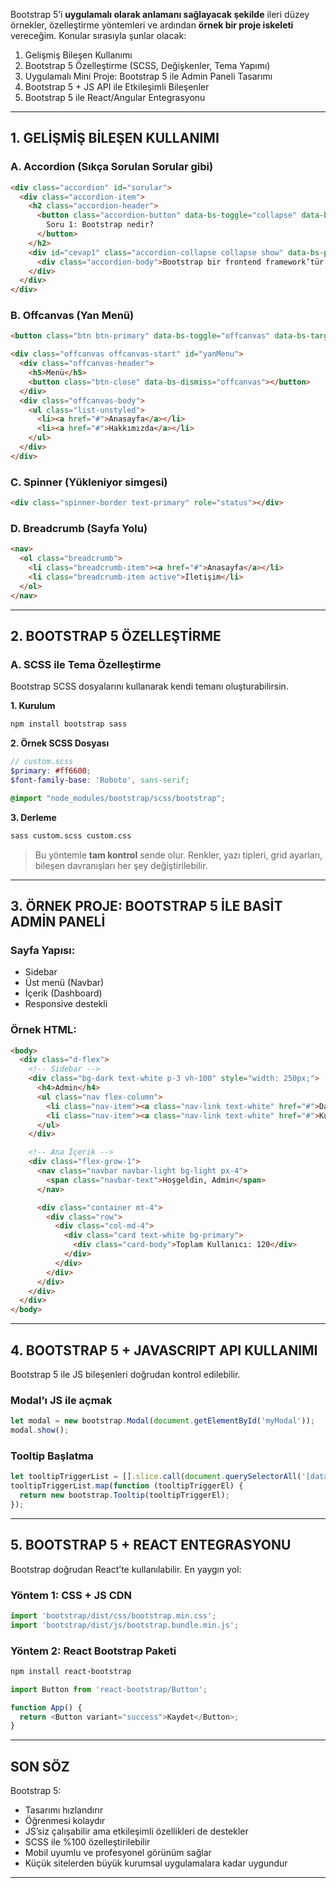 Bootstrap 5’i **uygulamalı olarak anlamanı sağlayacak şekilde** ileri düzey örnekler, özelleştirme yöntemleri ve ardından **örnek bir proje iskeleti** vereceğim. Konular sırasıyla şunlar olacak:

1. Gelişmiş Bileşen Kullanımı
2. Bootstrap 5 Özelleştirme (SCSS, Değişkenler, Tema Yapımı)
3. Uygulamalı Mini Proje: Bootstrap 5 ile Admin Paneli Tasarımı
4. Bootstrap 5 + JS API ile Etkileşimli Bileşenler
5. Bootstrap 5 ile React/Angular Entegrasyonu

---

## 1. GELİŞMİŞ BİLEŞEN KULLANIMI

### A. Accordion (Sıkça Sorulan Sorular gibi)

```html
<div class="accordion" id="sorular">
  <div class="accordion-item">
    <h2 class="accordion-header">
      <button class="accordion-button" data-bs-toggle="collapse" data-bs-target="#cevap1">
        Soru 1: Bootstrap nedir?
      </button>
    </h2>
    <div id="cevap1" class="accordion-collapse collapse show" data-bs-parent="#sorular">
      <div class="accordion-body">Bootstrap bir frontend framework’tür.</div>
    </div>
  </div>
</div>
```

### B. Offcanvas (Yan Menü)

```html
<button class="btn btn-primary" data-bs-toggle="offcanvas" data-bs-target="#yanMenu">Menü</button>

<div class="offcanvas offcanvas-start" id="yanMenu">
  <div class="offcanvas-header">
    <h5>Menü</h5>
    <button class="btn-close" data-bs-dismiss="offcanvas"></button>
  </div>
  <div class="offcanvas-body">
    <ul class="list-unstyled">
      <li><a href="#">Anasayfa</a></li>
      <li><a href="#">Hakkımızda</a></li>
    </ul>
  </div>
</div>
```

### C. Spinner (Yükleniyor simgesi)

```html
<div class="spinner-border text-primary" role="status"></div>
```

### D. Breadcrumb (Sayfa Yolu)

```html
<nav>
  <ol class="breadcrumb">
    <li class="breadcrumb-item"><a href="#">Anasayfa</a></li>
    <li class="breadcrumb-item active">İletişim</li>
  </ol>
</nav>
```

---

## 2. BOOTSTRAP 5 ÖZELLEŞTİRME

### A. SCSS ile Tema Özelleştirme

Bootstrap SCSS dosyalarını kullanarak kendi temanı oluşturabilirsin.

**1. Kurulum**

```bash
npm install bootstrap sass
```

**2. Örnek SCSS Dosyası**

```scss
// custom.scss
$primary: #ff6600;
$font-family-base: 'Roboto', sans-serif;

@import "node_modules/bootstrap/scss/bootstrap";
```

**3. Derleme**

```bash
sass custom.scss custom.css
```

> Bu yöntemle **tam kontrol** sende olur. Renkler, yazı tipleri, grid ayarları, bileşen davranışları her şey değiştirilebilir.

---

## 3. ÖRNEK PROJE: BOOTSTRAP 5 İLE BASİT ADMİN PANELİ

### Sayfa Yapısı:

* Sidebar
* Üst menü (Navbar)
* İçerik (Dashboard)
* Responsive destekli

### Örnek HTML:

```html
<body>
  <div class="d-flex">
    <!-- Sidebar -->
    <div class="bg-dark text-white p-3 vh-100" style="width: 250px;">
      <h4>Admin</h4>
      <ul class="nav flex-column">
        <li class="nav-item"><a class="nav-link text-white" href="#">Dashboard</a></li>
        <li class="nav-item"><a class="nav-link text-white" href="#">Kullanıcılar</a></li>
      </ul>
    </div>

    <!-- Ana İçerik -->
    <div class="flex-grow-1">
      <nav class="navbar navbar-light bg-light px-4">
        <span class="navbar-text">Hoşgeldin, Admin</span>
      </nav>

      <div class="container mt-4">
        <div class="row">
          <div class="col-md-4">
            <div class="card text-white bg-primary">
              <div class="card-body">Toplam Kullanıcı: 120</div>
            </div>
          </div>
        </div>
      </div>
    </div>
  </div>
</body>
```

---

## 4. BOOTSTRAP 5 + JAVASCRIPT API KULLANIMI

Bootstrap 5 ile JS bileşenleri doğrudan kontrol edilebilir.

### Modal’ı JS ile açmak

```js
let modal = new bootstrap.Modal(document.getElementById('myModal'));
modal.show();
```

### Tooltip Başlatma

```js
let tooltipTriggerList = [].slice.call(document.querySelectorAll('[data-bs-toggle="tooltip"]'));
tooltipTriggerList.map(function (tooltipTriggerEl) {
  return new bootstrap.Tooltip(tooltipTriggerEl);
});
```

---

## 5. BOOTSTRAP 5 + REACT ENTEGRASYONU

Bootstrap doğrudan React’te kullanılabilir. En yaygın yol:

### Yöntem 1: CSS + JS CDN

```js
import 'bootstrap/dist/css/bootstrap.min.css';
import 'bootstrap/dist/js/bootstrap.bundle.min.js';
```

### Yöntem 2: React Bootstrap Paketi

```bash
npm install react-bootstrap
```

```js
import Button from 'react-bootstrap/Button';

function App() {
  return <Button variant="success">Kaydet</Button>;
}
```

---

## SON SÖZ

Bootstrap 5:

* Tasarımı hızlandırır
* Öğrenmesi kolaydır
* JS’siz çalışabilir ama etkileşimli özellikleri de destekler
* SCSS ile %100 özelleştirilebilir
* Mobil uyumlu ve profesyonel görünüm sağlar
* Küçük sitelerden büyük kurumsal uygulamalara kadar uygundur

---

